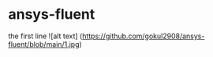 # ansys-fluent
the first line
![alt text] (https://github.com/gokul2908/ansys-fluent/blob/main/1.jpg)